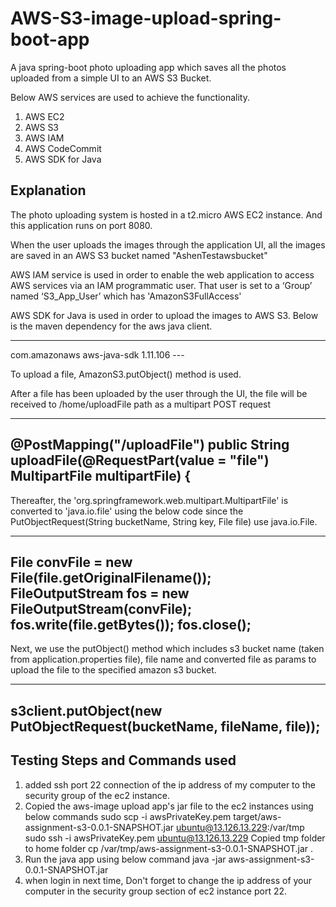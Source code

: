 # AWS-S3-image-upload-spring-boot-app

A java spring-boot photo uploading app which saves all the photos uploaded from a simple UI to an AWS S3 Bucket. 

Below AWS services are used to achieve the functionality.
1. AWS EC2
2. AWS S3
3. AWS IAM
4. AWS CodeCommit
5. AWS SDK for Java

## Explanation

The photo uploading system is hosted in a t2.micro AWS EC2 instance. And this application runs on port 8080.

When the user uploads the images through the application UI, all the images are saved in an AWS S3 bucket named "AshenTestawsbucket"

AWS IAM service is used in order to enable the web application to access AWS services via an IAM programmatic user. That user  is set to a ‘Group’ named ‘S3_App_User’ which has 'AmazonS3FullAccess'

AWS SDK for Java is used in order to upload the images to AWS S3. Below is the maven dependency for the aws java client.

---
<dependency>
		   <groupId>com.amazonaws</groupId>
		   <artifactId>aws-java-sdk</artifactId>
		   <version>1.11.106</version>
</dependency>
---

To upload a file, AmazonS3.putObject() method is used.

 After a file has been uploaded by the user through the UI, the file will be received to /home/uploadFile path as a multipart POST request 
 
---
 @PostMapping("/uploadFile")
    public String uploadFile(@RequestPart(value = "file") MultipartFile multipartFile) {
---
 
 Thereafter, the 'org.springframework.web.multipart.MultipartFile' is converted to 'java.io.file' using the below code since the PutObjectRequest(String bucketName, String key, File file) use java.io.File.
 
---
 File convFile = new File(file.getOriginalFilename());
 FileOutputStream fos = new FileOutputStream(convFile);
 fos.write(file.getBytes());
 fos.close();
---
 
 Next, we use the putObject() method which includes s3 bucket name (taken from application.properties file), file name and converted file as params to upload the file to the specified amazon s3 bucket.
 
---
s3client.putObject(new PutObjectRequest(bucketName, fileName, file));
---

## Testing Steps and Commands used

1. added ssh port 22 connection of the ip address of my computer to the security group of the ec2 instance. 
2. Copied the aws-image upload app's jar file to the ec2 instances using below commands
    sudo scp -i awsPrivateKey.pem target/aws-assignment-s3-0.0.1-SNAPSHOT.jar ubuntu@13.126.13.229:/var/tmp
    sudo ssh -i awsPrivateKey.pem ubuntu@13.126.13.229
    Copied tmp folder to home folder
    cp /var/tmp/aws-assignment-s3-0.0.1-SNAPSHOT.jar .
3. Run the java app using below command
   java -jar aws-assignment-s3-0.0.1-SNAPSHOT.jar
4. when login in next time, Don't forget to change the ip address of your computer in the security group section of ec2 instance port 22.
 




